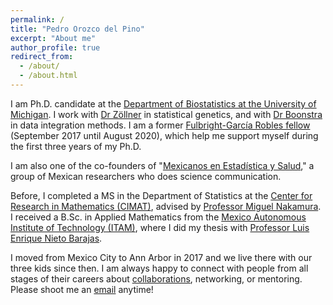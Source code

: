 ```yaml
---
permalink: /
title: "Pedro Orozco del Pino"
excerpt: "About me"
author_profile: true
redirect_from: 
  - /about/
  - /about.html
---
```


I am Ph.D. candidate at the [Department of Biostatistics at the University of Michigan](https://sph.umich.edu/biostat/). I work with [Dr Zöllner](https://sph.umich.edu/faculty-profiles/zollner-sebastian.html) in statistical genetics, and with [Dr Boonstra](https://sph.umich.edu/faculty-profiles/boonstra-philip.html) in data integration methods. I am a former [Fulbright-García Robles fellow](https://www.comexus.org.mx) (September 2017 until August 2020), which help me support myself during the first three years of my Ph.D.

I am also one of the co-founders of "[Mexicanos en Estadística y Salud](https://mxciencia.github.io)," a group of Mexican researchers who does science communication. 

Before, I completed a MS in the Department of Statistics at the [Center for Research in Mathematics (CIMAT)](https://www.cimat.mx), advised by [Professor Miguel Nakamura](https://www.researchgate.net/profile/Miguel-Nakamura). I received a B.Sc. in Applied Mathematics from the [Mexico Autonomous Institute of Technology (ITAM)](http://departamentodematematicas.itam.mx/es), where I did my thesis with [Professor Luis Enrique Nieto Barajas](http://allman.rhon.itam.mx/%7Elnieto/index.html).

I moved from Mexico City to Ann Arbor in 2017 and we live there with our three kids since then. I am always happy to connect with people from all stages of their careers about [collaborations](https://orozcodelpinopedro.github.io/portfolio/ind), networking, or mentoring. Please shoot me an [email](mailto:porozco@umich.edu) anytime! 
